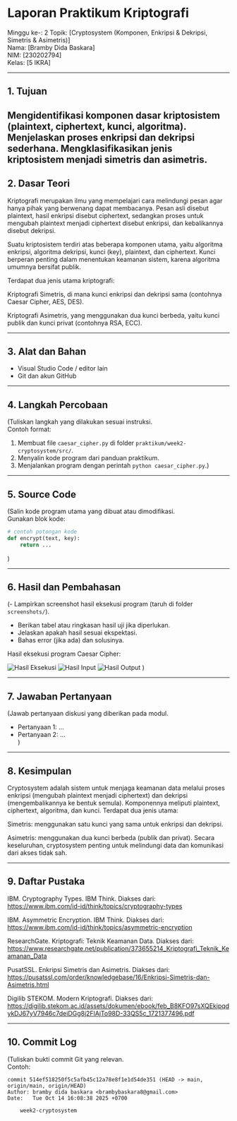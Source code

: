 # Laporan Praktikum Kriptografi
Minggu ke-: 2 
Topik: [Cryptosystem (Komponen, Enkripsi & Dekripsi, Simetris & Asimetris)]  
Nama: [Bramby Dida Baskara]  
NIM: [230202794]  
Kelas: [5 IKRA]  

---

## 1. Tujuan
Mengidentifikasi komponen dasar kriptosistem (plaintext, ciphertext, kunci, algoritma).
Menjelaskan proses enkripsi dan dekripsi sederhana.
Mengklasifikasikan jenis kriptosistem menjadi simetris dan asimetris.
---

## 2. Dasar Teori
Kriptografi merupakan ilmu yang mempelajari cara melindungi pesan agar hanya pihak yang berwenang dapat membacanya. Pesan asli disebut plaintext, hasil enkripsi disebut ciphertext, sedangkan proses untuk mengubah plaintext menjadi ciphertext disebut enkripsi, dan kebalikannya disebut dekripsi.

Suatu kriptosistem terdiri atas beberapa komponen utama, yaitu algoritma enkripsi, algoritma dekripsi, kunci (key), plaintext, dan ciphertext. Kunci berperan penting dalam menentukan keamanan sistem, karena algoritma umumnya bersifat publik.

Terdapat dua jenis utama kriptografi:

Kriptografi Simetris, di mana kunci enkripsi dan dekripsi sama (contohnya Caesar Cipher, AES, DES).

Kriptografi Asimetris, yang menggunakan dua kunci berbeda, yaitu kunci publik dan kunci privat (contohnya RSA, ECC).

---

## 3. Alat dan Bahan
- Visual Studio Code / editor lain  
- Git dan akun GitHub  

---

## 4. Langkah Percobaan
(Tuliskan langkah yang dilakukan sesuai instruksi.  
Contoh format:
1. Membuat file `caesar_cipher.py` di folder `praktikum/week2-cryptosystem/src/`.
2. Menyalin kode program dari panduan praktikum.
3. Menjalankan program dengan perintah `python caesar_cipher.py`.)

---

## 5. Source Code
(Salin kode program utama yang dibuat atau dimodifikasi.  
Gunakan blok kode:

```python
# contoh potongan kode
def encrypt(text, key):
    return ...
```
)

---

## 6. Hasil dan Pembahasan
(- Lampirkan screenshot hasil eksekusi program (taruh di folder `screenshots/`).  
- Berikan tabel atau ringkasan hasil uji jika diperlukan.  
- Jelaskan apakah hasil sesuai ekspektasi.  
- Bahas error (jika ada) dan solusinya. 

Hasil eksekusi program Caesar Cipher:

![Hasil Eksekusi](screenshots/output.png)
![Hasil Input](screenshots/input.png)
![Hasil Output](screenshots/output.png)
)

---

## 7. Jawaban Pertanyaan
(Jawab pertanyaan diskusi yang diberikan pada modul.  
- Pertanyaan 1: …  
- Pertanyaan 2: …  
)
---

## 8. Kesimpulan
Cryptosystem adalah sistem untuk menjaga keamanan data melalui proses enkripsi (mengubah plaintext menjadi ciphertext) dan dekripsi (mengembalikannya ke bentuk semula). Komponennya meliputi plaintext, ciphertext, algoritma, dan kunci.
Terdapat dua jenis utama:

Simetris: menggunakan satu kunci yang sama untuk enkripsi dan dekripsi.

Asimetris: menggunakan dua kunci berbeda (publik dan privat).
Secara keseluruhan, cryptosystem penting untuk melindungi data dan komunikasi dari akses tidak sah.

---

## 9. Daftar Pustaka
IBM. Cryptography Types. IBM Think. Diakses dari: https://www.ibm.com/id-id/think/topics/cryptography-types

IBM. Asymmetric Encryption. IBM Think. Diakses dari: https://www.ibm.com/id-id/think/topics/asymmetric-encryption

ResearchGate. Kriptografi: Teknik Keamanan Data. Diakses dari: https://www.researchgate.net/publication/373655214_Kriptografi_Teknik_Keamanan_Data

PusatSSL. Enkripsi Simetris dan Asimetris. Diakses dari: https://pusatssl.com/order/knowledgebase/16/Enkripsi-Simetris-dan-Asimetris.html

Digilib STEKOM. Modern Kriptografi. Diakses dari: https://digilib.stekom.ac.id/assets/dokumen/ebook/feb_B8KFO97sXQEkipqdykDJ67yV7946c7deiDGg8j2FlAjTo98D-33QS5c_1721377496.pdf

---

## 10. Commit Log
(Tuliskan bukti commit Git yang relevan.  
Contoh:
```
commit 514ef518250f5c5afb45c12a78e8f1e1d54de351 (HEAD -> main, origin/main, origin/HEAD)
Author: bramby dida baskara <brambybaskara8@gmail.com>
Date:   Tue Oct 14 16:08:38 2025 +0700

    week2-cryptosystem
```

